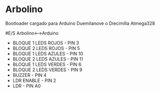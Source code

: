 # Arbolino

Bootloader cargado para Arduino Duemilanove o Diecimilla Atmega328

#E/S Arbolino<-->Arduino
* BLOQUE 1 LEDS ROJOS - PIN 3
* BLOQUE 2 LEDS ROJOS - PIN 5
* BLOQUE 1 LEDS AZULES - PIN 10
* BLOQUE 2 LEDS AZULES - PIN 11
* BLOQUE 1 LEDS VERDES - PIN 6
* BLOQUE 2 LEDS VERDES - PIN 9
* BUZZER - PIN 4
* LDR ENABLE - PIN 2
* LDR - PIN A0

